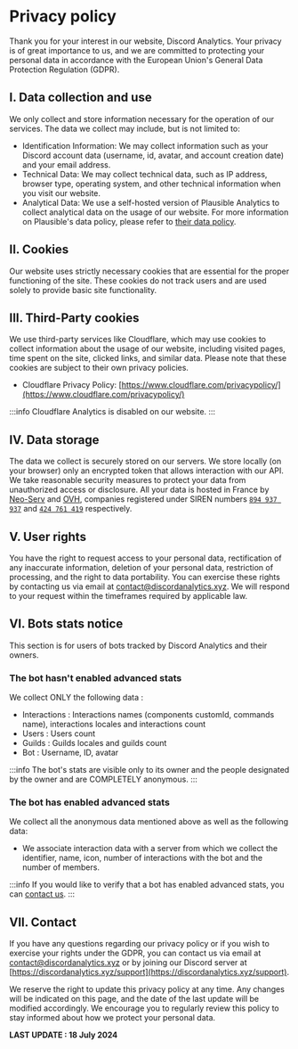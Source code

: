 # Privacy policy

Thank you for your interest in our website, Discord Analytics. Your privacy is of great importance to us, and we are committed to protecting your personal data in accordance with the European Union's General Data Protection Regulation (GDPR).



## I. Data collection and use

We only collect and store information necessary for the operation of our services. The data we collect may include, but is not limited to:

* Identification Information: We may collect information such as your Discord account data (username, id, avatar, and account creation date) and your email address.
* Technical Data: We may collect technical data, such as IP address, browser type, operating system, and other technical information when you visit our website.
* Analytical Data: We use a self-hosted version of Plausible Analytics to collect analytical data on the usage of our website. For more information on Plausible's data policy, please refer to [their data policy](https://plausible.io/data-policy).

## II. Cookies

Our website uses strictly necessary cookies that are essential for the proper functioning of the site. These cookies do not track users and are used solely to provide basic site functionality.

## III. Third-Party cookies

We use third-party services like Cloudflare, which may use cookies to collect information about the usage of our website, including visited pages, time spent on the site, clicked links, and similar data. Please note that these cookies are subject to their own privacy policies.

* Cloudflare Privacy Policy: [https://www.cloudflare.com/privacypolicy/](https://www.cloudflare.com/privacypolicy/)

:::info
Cloudflare Analytics is disabled on our website.
:::

## IV. Data storage

The data we collect is securely stored on our servers. We store locally (on your browser) only an encrypted token that allows interaction with our API. We take reasonable security measures to protect your data from unauthorized access or disclosure. All your data is hosted in France by [Neo-Serv](https://neo-serv.fr) and [OVH](https://www.ovhcloud.com), companies registered under SIREN numbers [`894 937 937`](https://www.pappers.fr/entreprise/lulinski-thibaut-894937937) and [`424 761 419`](https://www.pappers.fr/entreprise/ovh-424761419) respectively.

## V. User rights

You have the right to request access to your personal data, rectification of any inaccurate information, deletion of your personal data, restriction of processing, and the right to data portability. You can exercise these rights by contacting us via email at [contact@discordanalytics.xyz](mailto:contact@discordanalytics.xyz). We will respond to your request within the timeframes required by applicable law.

## VI. Bots stats notice

This section is for users of bots tracked by Discord Analytics and their owners.

### The bot hasn't enabled advanced stats

We collect ONLY the following data :&#x20;

* Interactions : Interactions names (components customId, commands name), interactions locales and interactions count
* Users : Users count
* Guilds : Guilds locales and guilds count
* Bot : Username, ID, avatar

:::info
The bot's stats are visible only to its owner and the people designated by the owner and are COMPLETELY anonymous.
:::

### The bot has enabled advanced stats

We collect all the anonymous data mentioned above as well as the following data:

* We associate interaction data with a server from which we collect the identifier, name, icon, number of interactions with the bot and the number of members.

:::info
If you would like to verify that a bot has enabled advanced stats, you can [contact us](privacy-policy.md#vii.-contact).
:::

## VII. Contact

If you have any questions regarding our privacy policy or if you wish to exercise your rights under the GDPR, you can contact us via email at [contact@discordanalytics.xyz](mailto:contact@discordanalytics.xyz) or by joining our Discord server at [https://discordanalytics.xyz/support](https://discordanalytics.xyz/support).

We reserve the right to update this privacy policy at any time. Any changes will be indicated on this page, and the date of the last update will be modified accordingly. We encourage you to regularly review this policy to stay informed about how we protect your personal data.

**LAST UPDATE : 18 July 2024**
